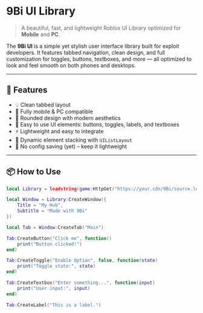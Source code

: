 # 9Bi UI Library

> A beautiful, fast, and lightweight Roblox UI Library optimized for **Mobile** and **PC**.

The **9Bi UI** is a simple yet stylish user interface library built for exploit developers. It features tabbed navigation, clean design, and full customization for toggles, buttons, textboxes, and more — all optimized to look and feel smooth on both phones and desktops.

---

## 🌟 Features

- 💡 Clean tabbed layout
- 📱 Fully mobile & PC compatible
- 🎨 Rounded design with modern aesthetics
- 🔘 Easy to use UI elements: buttons, toggles, labels, and textboxes
- ⚡ Lightweight and easy to integrate
- 🧱 Dynamic element stacking with `UIListLayout`
- 💾 No config saving (yet) – keep it lightweight

---

## 📦 How to Use

```lua
local Library = loadstring(game:HttpGet("https://your.cdn/9Bi/source.lua"))()

local Window = Library:CreateWindow({
    Title = "My Hub",
    Subtitle = "Made with 9Bi"
})

local Tab = Window:CreateTab("Main")

Tab:CreateButton("Click me", function()
    print("Button clicked!")
end)

Tab:CreateToggle("Enable Option", false, function(state)
    print("Toggle state:", state)
end)

Tab:CreateTextbox("Enter something...", function(input)
    print("User input:", input)
end)

Tab:CreateLabel("This is a label.")
